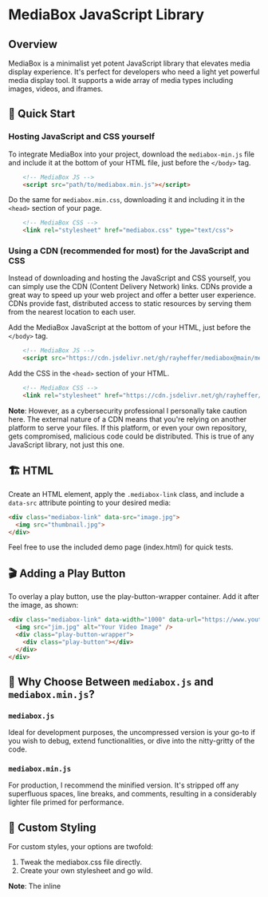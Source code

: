 # MediaBox JavaScript Library
## Overview
MediaBox is a minimalist yet potent JavaScript library that elevates media display experience. It's perfect for developers who need a light yet powerful media display tool. It supports a wide array of media types including images, videos, and iframes.

## 🚀 Quick Start

### Hosting JavaScript and CSS yourself
To integrate MediaBox into your project, download the `mediabox-min.js` file and include it at the bottom of your HTML file, just before the `</body>` tag.

``` html
    <!-- MediaBox JS -->
    <script src="path/to/mediabox.min.js"></script>
```

Do the same for `mediabox.min.css`, downloading it and including it in the `<head>` section of your page.

``` html
    <!-- MediaBox CSS -->
    <link rel="stylesheet" href="mediabox.css" type="text/css">
```

### Using a CDN (recommended for most) for the JavaScript and CSS
Instead of downloading and hosting the JavaScript and CSS yourself, you can simply use the CDN (Content Delivery Network) links. CDNs provide a great way to speed up your web project and offer a better user experience. CDNs provide fast, distributed access to static resources by serving them from the nearest location to each user.

Add the MediaBox JavaScript at the bottom of your HTML, just before the `</body>` tag.
``` html
    <!-- MediaBox JS -->
    <script src="https://cdn.jsdelivr.net/gh/rayheffer/mediabox@main/mediabox-min.js"></script>
```

Add the CSS in the `<head>` section of your HTML.

``` html
    <!-- MediaBox CSS -->
    <link rel="stylesheet" href="https://cdn.jsdelivr.net/gh/rayheffer/mediabox@main/mediabox-min.css" type="text/css">
```


**Note**: However, as a cybersecurity professional I personally take caution here. The external nature of a CDN means that you're relying on another platform to serve your files. If this platform, or even your own repository, gets compromised, malicious code could be distributed. This is true of any JavaScript library, not just this one. 

## 🏗️ HTML
Create an HTML element, apply the `.mediabox-link` class, and include a `data-src` attribute pointing to your desired media:

``` html
<div class="mediabox-link" data-src="image.jpg">
  <img src="thumbnail.jpg">
</div>
```

Feel free to use the included demo page (index.html) for quick tests.

## 🎬 Adding a Play Button
To overlay a play button, use the play-button-wrapper container. Add it after the image, as shown:

```html
<div class="mediabox-link" data-width="1000" data-url="https://www.youtube.com/embed/wTblbYqQQag?autoplay=1">
  <img src="jim.jpg" alt="Your Video Image" />
  <div class="play-button-wrapper">
    <div class="play-button"></div>
  </div>
</div>
```

## 🤔 Why Choose Between `mediabox.js` and `mediabox.min.js`?

### `mediabox.js`
Ideal for development purposes, the uncompressed version is your go-to if you wish to debug, extend functionalities, or dive into the nitty-gritty of the code.

### `mediabox.min.js`
For production, I recommend the minified version. It's stripped off any superfluous spaces, line breaks, and comments, resulting in a considerably lighter file primed for performance.

## 🎨 Custom Styling
For custom styles, your options are twofold:

1. Tweak the mediabox.css file directly.
2. Create your own stylesheet and go wild.

**Note**: The inline <style> section in index.html serves as a demo styling guide and isn't required for MediaBox's core functionality.